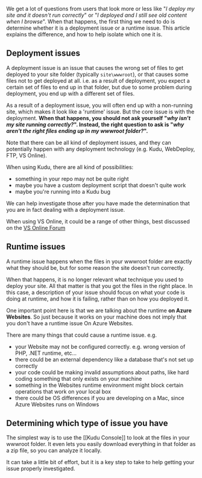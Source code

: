 We get a lot of questions from users that look more or less like "*I deploy my site and it doesn't run correctly*" or "*I deployed and I still see old content when I browse*". When that happens, the first thing we need to do is determine whether it is a deployment issue or a runtime issue. This article explains the difference, and how to help isolate which one it is.

## Deployment issues

A deployment issue is an issue that causes the wrong set of files to get deployed to your site folder (typically `site\wwwroot`), or that causes some files not to get deployed at all. i.e. as a result of deployment, you expect a certain set of files to end up in that folder, but due to some problem during deployment, you end up with a different set of files.

As a result of a deployment issue, you will often end up with a non-running site, which makes it look like a 'runtime' issue. But the core issue is with the deployment. **When that happens, you should not ask yourself "*why isn't my site running correctly?*". Instead, the right question to ask is "*why aren't the right files ending up in my wwwroot folder?*".**

Note that there can be all kind of deployment issues, and they can potentially happen with any deployment technology (e.g. Kudu, WebDeploy, FTP, VS Online).

When using Kudu, there are all kind of possibilities:
- something in your repo may not be quite right
- maybe you have a custom deployment script that doesn't quite work
- maybe you're running into a Kudu bug

We can help investigate those after you have made the determination that you are in fact dealing with a deployment issue.

When using VS Online, it could be a range of other things, best discussed on the [VS Online Forum](https://social.msdn.microsoft.com/Forums/vstudio/en-US/home?forum=TFService)

## Runtime issues

A runtime issue happens when the files in your wwwroot folder are exactly what they should be, but for some reason the site doesn't run correctly.

When that happens, it is no longer relevant what technique you used to deploy your site. All that matter is that you got the files in the right place. In this case, a description of your issue should focus on what your code is doing at runtime, and how it is failing, rather than on how you deployed it.

One important point here is that we are talking about the runtime **on Azure Websites**. So just because it works on your machine does not imply that you don't have a runtime issue On Azure Websites.

There are many things that could cause a runtime issue. e.g.
- your Website may not be configured correctly. e.g. wrong version of PHP, .NET runtime, etc...
- there could be an external dependency like a database that's not set up correctly
- your code could be making invalid assumptions about paths, like hard coding something that only exists on your machine
- something in the Websites runtime environment might block certain operations that work on your local box
- there could be OS differences if you are developing on a Mac, since Azure Websites runs on Windows

## Determining which type of issue you have

The simplest way is to use the [[Kudu Console]] to look at the files in your wwwroot folder. It even lets you easily download everything in that folder as a zip file, so you can analyze it locally.

It can take a little bit of effort, but it is a key step to take to help getting your issue properly investigated.